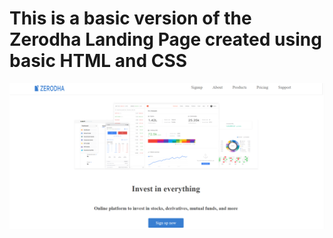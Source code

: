 # This is a basic version of the Zerodha Landing Page created using basic HTML and CSS

![landing page](simple-zerodha-app/landingpage.png)
